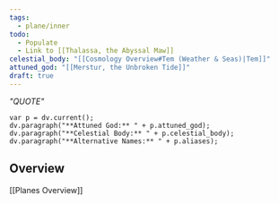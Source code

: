 ```yaml
---
tags:
  - plane/inner
todo:
  - Populate
  - Link to [[Thalassa, the Abyssal Maw]]
celestial_body: "[[Cosmology Overview#Tem (Weather & Seas)|Tem]]"
attuned_god: "[[Merstur, the Unbroken Tide]]"
draft: true
---
```

*"QUOTE"*
```dataviewjs
var p = dv.current();
dv.paragraph("**Attuned God:** " + p.attuned_god);
dv.paragraph("**Celestial Body:** " + p.celestial_body);
dv.paragraph("**Alternative Names:** " + p.aliases);
```
## Overview

[[Planes Overview]]